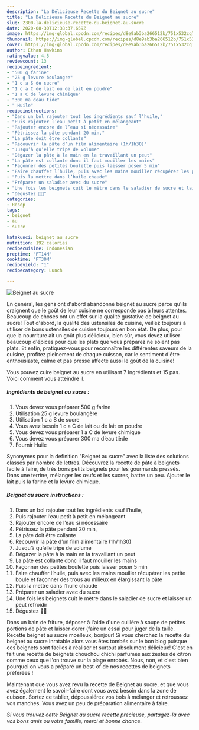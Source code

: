 ```yaml
---
description: "La Délicieuse Recette du Beignet au sucre"
title: "La Délicieuse Recette du Beignet au sucre"
slug: 2300-la-delicieuse-recette-du-beignet-au-sucre
date: 2020-08-30T12:38:37.659Z
image: https://img-global.cpcdn.com/recipes/d8e9ab3ba266512b/751x532cq70/beignet-au-sucre-photo-principale-de-la-recette.jpg
thumbnail: https://img-global.cpcdn.com/recipes/d8e9ab3ba266512b/751x532cq70/beignet-au-sucre-photo-principale-de-la-recette.jpg
cover: https://img-global.cpcdn.com/recipes/d8e9ab3ba266512b/751x532cq70/beignet-au-sucre-photo-principale-de-la-recette.jpg
author: Ethan Hawkins
ratingvalue: 4.5
reviewcount: 13
recipeingredient:
- "500 g farine"
- "25 g levure boulangre"
- "1 c a S de sucre"
- "1 c a C de lait ou de lait en poudre"
- "1 a C de levure chimique"
- "300 ma deau tide"
- " Huile"
recipeinstructions:
- "Dans un bol rajouter tout les ingrédients sauf l’huile,"
- "Puis rajouter l’eau petit à petit en mélangeant"
- "Rajouter encore de l’eau si nécessaire"
- "Pétrissez la pâte pendant 20 min,"
- "La pâte doit être collante"
- "Recouvrir la pâte d’un film alimentaire (1h/1h30)"
- "Jusqu’à qu’elle tripe de volume"
- "Dégazer la pâte à la main en la travaillant un peut"
- "La pâte est collante donc il faut mouiller les mains"
- "Façonner des petites boulette puis laisser poser 5 min"
- "Faire chauffer l’huile, puis avec les mains mouiller récupérer les petite boule et façonner des trous au milieux en élargissant la pâte"
- "Puis la mettre dans l’huile chaude"
- "Préparer un saladier avec du sucre"
- "Une fois les beignets cuit le mètre dans le saladier de sucre et laisser un peut refroidir"
- "Dégustez 👍🏽"
categories:
- Resep
tags:
- beignet
- au
- sucre

katakunci: beignet au sucre 
nutrition: 192 calories
recipecuisine: Indonesian
preptime: "PT14M"
cooktime: "PT30M"
recipeyield: "1"
recipecategory: Lunch

---
```



![Beignet au sucre](https://img-global.cpcdn.com/recipes/d8e9ab3ba266512b/751x532cq70/beignet-au-sucre-photo-principale-de-la-recette.jpg)

En général, les gens ont d'abord abandonné beignet au sucre parce qu'ils craignent que le goût de leur cuisine ne corresponde pas à leurs attentes. Beaucoup de choses ont un effet sur la qualité gustative de beignet au sucre! Tout d'abord, la qualité des ustensiles de cuisine, veillez toujours à utiliser de bons ustensiles de cuisine toujours en bon état. De plus, pour que la nourriture ait un goût plus délicieux, bien sûr, vous devez utiliser beaucoup d'épices pour que les plats que vous préparez ne soient pas plats. Et enfin, pratiquez-vous pour reconnaître les différentes saveurs de la cuisine, profitez pleinement de chaque cuisson, car le sentiment d'être enthousiaste, calme et pas pressé affecte aussi le goût de la cuisine!

<!--inarticleads1-->

Vous pouvez cuire beignet au sucre en utilisant 7 Ingrédients et 15 pas. Voici comment vous atteindre il.

##### Ingrédients de beignet au sucre :

1. Vous devez vous préparer 500 g farine
1. Utilisation 25 g levure boulangère
1. Utilisation 1 c a S de sucre
1. Vous avez besoin 1 c a C de lait ou de lait en poudre
1. Vous devez vous préparer 1 a C de levure chimique
1. Vous devez vous préparer 300 ma d’eau tiède
1. Fournir  Huile


Synonymes pour la definition &#34;Beignet au sucre&#34; avec la liste des solutions classés par nombre de lettres. Découvrez la recette de pâte à beignets facile à faire, de très bons petits beignets pour les gourmands pressés. Dans une terrine, mélanger les œufs et les sucres, battre un peu. Ajouter le lait puis la farine et la levure chimique. 

<!--inarticleads2-->

##### Beignet au sucre instructions :

1. Dans un bol rajouter tout les ingrédients sauf l’huile,
1. Puis rajouter l’eau petit à petit en mélangeant
1. Rajouter encore de l’eau si nécessaire
1. Pétrissez la pâte pendant 20 min,
1. La pâte doit être collante
1. Recouvrir la pâte d’un film alimentaire (1h/1h30)
1. Jusqu’à qu’elle tripe de volume
1. Dégazer la pâte à la main en la travaillant un peut
1. La pâte est collante donc il faut mouiller les mains
1. Façonner des petites boulette puis laisser poser 5 min
1. Faire chauffer l’huile, puis avec les mains mouiller récupérer les petite boule et façonner des trous au milieux en élargissant la pâte
1. Puis la mettre dans l’huile chaude
1. Préparer un saladier avec du sucre
1. Une fois les beignets cuit le mètre dans le saladier de sucre et laisser un peut refroidir
1. Dégustez 👍🏽


Dans un bain de friture, déposer à l&#39;aide d&#39;une cuillère à soupe de petites portions de pâte et laisser dorer (faire un essai pour juger de la taille. Recette beignet au sucre moelleux, bonjour! Si vous cherchez la recette du beignet au sucre inratable alors vous êtes tombés sur le bon blog puisque ces beignets sont faciles à réaliser et surtout absolument délicieux! C&#39;est en fait une recette de beignets chouchou chichi parfumés aux zestes de citron comme ceux que l&#39;on trouve sur la plage enrobés. Nous, non, et c&#39;est bien pourquoi on vous a préparé un best-of de nos recettes de beignets préférées ! 

<!--inarticleads1-->

<p>
Maintenant que vous avez revu la recette de Beignet au sucre, et que vous avez également le savoir-faire dont vous avez besoin dans la zone de cuisson. Sortez ce tablier, dépoussiérez vos bols à mélanger et retroussez vos manches. Vous avez un peu de préparation alimentaire à faire.
</p>

<p>
<i>Si vous trouvez cette Beignet au sucre recette précieuse, partagez-la avec vos bons amis ou votre famille, merci et bonne chance.</i>
</p>

